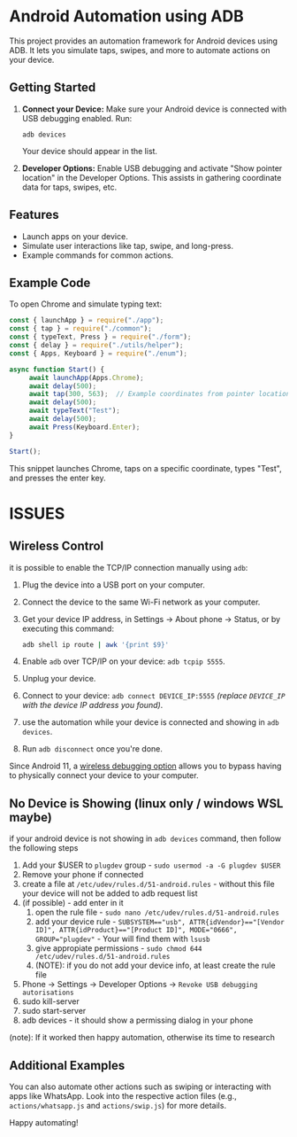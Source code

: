 # Android Automation using ADB

This project provides an automation framework for Android devices using ADB. It lets you simulate taps, swipes, and more to automate actions on your device.

## Getting Started

1. **Connect your Device:**
    Make sure your Android device is connected with USB debugging enabled. Run:
    ```
    adb devices
    ```
    Your device should appear in the list.

2. **Developer Options:**
    Enable USB debugging and activate "Show pointer location" in the Developer Options. This assists in gathering coordinate data for taps, swipes, etc.

## Features

- Launch apps on your device.
- Simulate user interactions like tap, swipe, and long-press.
- Example commands for common actions.

## Example Code

To open Chrome and simulate typing text:

```javascript
const { launchApp } = require("./app");
const { tap } = require("./common");
const { typeText, Press } = require("./form");
const { delay } = require("./utils/helper");
const { Apps, Keyboard } = require("./enum");

async function Start() {
     await launchApp(Apps.Chrome);
     await delay(500);
     await tap(300, 563);  // Example coordinates from pointer location
     await delay(500);
     await typeText("Test");
     await delay(500);
     await Press(Keyboard.Enter);
}

Start();
```

This snippet launches Chrome, taps on a specific coordinate, types "Test", and presses the enter key.

# ISSUES

## Wireless Control

it is possible to enable the TCP/IP connection manually using `adb`:

1. Plug the device into a USB port on your computer.
2. Connect the device to the same Wi-Fi network as your computer.
3. Get your device IP address, in Settings → About phone → Status, or by
   executing this command:

    ```bash
    adb shell ip route | awk '{print $9}'
    ```

4. Enable `adb` over TCP/IP on your device: `adb tcpip 5555`.
5. Unplug your device.
6. Connect to your device: `adb connect DEVICE_IP:5555` _(replace `DEVICE_IP`
with the device IP address you found)_.
1. use the automation while your device is connected and showing in `adb devices`.
2. Run `adb disconnect` once you're done.

Since Android 11, a [wireless debugging option][adb-wireless] allows you to
bypass having to physically connect your device to your computer.

[adb-wireless]: https://developer.android.com/studio/command-line/adb#wireless-android11-command-line

## No Device is Showing (linux only / windows WSL maybe)

if your android device is not showing in `adb devices` command, then follow the following steps
1. Add your $USER to `plugdev` group - `sudo usermod -a -G plugdev $USER`
2. Remove your phone if connected
3. create a file at `/etc/udev/rules.d/51-android.rules` - without this file your device will not be added to adb request list
4. (if possible) - add enter in it
   1. open the rule file - `sudo nano /etc/udev/rules.d/51-android.rules`
   2. add your device rule - `SUBSYSTEM=="usb", ATTR{idVendor}=="[Vendor ID]", ATTR{idProduct}=="[Product ID]", MODE="0666", GROUP="plugdev"` - Your will find them with `lsusb`
   3. give appropiate permissions - `sudo chmod 644 /etc/udev/rules.d/51-android.rules`
   4. (NOTE): if you do not add your device info, at least create the rule file
5. Phone -> Settings -> Developer Options -> `Revoke USB debugging autorisations`
6. sudo kill-server
7. sudo start-server
8. adb devices - it should show a permissing dialog in your phone

(note): If it worked then happy automation, otherwise its time to research

## Additional Examples

You can also automate other actions such as swiping or interacting with apps like WhatsApp. Look into the respective action files (e.g., `actions/whatsapp.js` and `actions/swip.js`) for more details.

Happy automating!